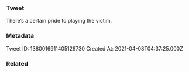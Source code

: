 ### Tweet
There’s a certain pride to playing the victim.

### Metadata
Tweet ID: 1380016911405129730
Created At: 2021-04-08T04:37:25.000Z

### Related

